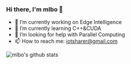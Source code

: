 <!--
**mlbo/mlbo** is a ✨ _special_ ✨ repository because its `README.md` (this file) appears on your GitHub profile.

Here are some ideas to get you started:

- 🔭 I’m currently working on ...
- 🌱 I’m currently learning ...
- 👯 I’m looking to collaborate on ...
- 🤔 I’m looking for help with ...
- 💬 Ask me about ...
- 📫 How to reach me: ...
- 😄 Pronouns: ...
- ⚡ Fun fact: ...
-->

### Hi there, I'm mlbo 👋

- 🔭 I’m currently working on Edge Intelligence
- 🌱 I’m currently learning C++&CUDA
- 🤔 I’m looking for help with  Parallel Computing 
- 📫 How to reach me: iotsharer@gmail.com


![mlbo's github stats](https://github-readme-stats.vercel.app/api?username=mlbo&show_icons=true&count_private=true&hide=prs&theme=default_repocard)

